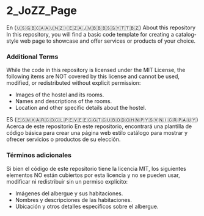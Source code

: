 # 2_JoZZ_Page
En (🇺🇸🇬🇧🇨🇦🇦🇺🇳🇿🇮🇪🇿🇦🇯🇲🇧🇧🇧🇸🇬🇾🇹🇹🇧🇿)
About this repository
In this repository, you will find a basic code template for creating a catalog-style web page to showcase and offer services or products of your choice.

### Additional Terms
While the code in this repository is licensed under the MIT License, the following items are NOT covered by this license and cannot be used, modified, or redistributed without explicit permission:
- Images of the hostel and its rooms.
- Names and descriptions of the rooms.
- Location and other specific details about the hostel.

ES (🇪🇸🇲🇽🇦🇷🇨🇴🇨🇱🇵🇪🇻🇪🇪🇨🇬🇹🇨🇺🇧🇴🇩🇴🇭🇳🇵🇾🇸🇻🇳🇮🇨🇷🇵🇦🇺🇾)
Acerca de este repositorio
En este repositorio, encontrará una plantilla de código básica para crear una página web estilo catálogo para mostrar y ofrecer servicios o productos de su elección.

### Términos adicionales
Si bien el código de este repositorio tiene la licencia MIT, los siguientes elementos NO están cubiertos por esta licencia y no se pueden usar, modificar ni redistribuir sin un permiso explícito:
- Imágenes del albergue y sus habitaciones.
- Nombres y descripciones de las habitaciones.
- Ubicación y otros detalles específicos sobre el albergue.
